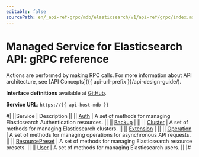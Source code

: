 ```yaml
---
editable: false
sourcePath: en/_api-ref-grpc/mdb/elasticsearch/v1/api-ref/grpc/index.md
---
```


# Managed Service for Elasticsearch API: gRPC reference

Actions are performed by making RPC calls. For more information about API architecture, see [API Concepts]({{ api-url-prefix }}/api-design-guide/).

**Interface definitions** available at [GitHub](https://github.com/yandex-cloud/cloudapi/tree/master/yandex/cloud/mdb/elasticsearch/v1).

**Service URL**: `https://{{ api-host-mdb }}`

#|
||Service | Description ||
|| [Auth](Auth/index.md) | A set of methods for managing Elasticsearch Authentication resources. ||
|| [Backup](Backup/index.md) |  ||
|| [Cluster](Cluster/index.md) | A set of methods for managing Elasticsearch clusters. ||
|| [Extension](Extension/index.md) |  ||
|| [Operation](Operation/index.md) | A set of methods for managing operations for asynchronous API requests. ||
|| [ResourcePreset](ResourcePreset/index.md) | A set of methods for managing Elasticsearch resource presets. ||
|| [User](User/index.md) | A set of methods for managing Elasticsearch users. ||
|#